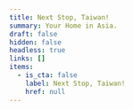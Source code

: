 ```yaml
---
title: Next Stop, Taiwan!
summary: Your Home in Asia.
draft: false
hidden: false
headless: true
links: []
items:
  - is_cta: false
    label: Next Stop, Taiwan!
    href: null
---
```

